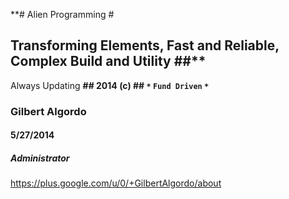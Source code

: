**# Alien Programming #
## Transforming Elements, Fast and Reliable, Complex Build and Utility ##**
Always Updating
**## 2014 (c) ##
`*`
`Fund Driven`
`*`**

### Gilbert Algordo ###

#### 5/27/2014 ####

##### Administrator #####


https://plus.google.com/u/0/+GilbertAlgordo/about

